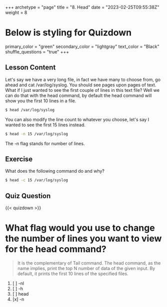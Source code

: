 +++
archetype = "page"
title = "8. Head"
date = "2023-02-25T09:55:38Z"
weight = 8
# Below is styling for Quizdown
primary_color = "green"
secondary_color = "lightgray"
text_color = "Black"
shuffle_questions = "true"
+++

## Lesson Content

Let's say we have a very long file, in fact we have many to choose from, go ahead and cat /var/log/syslog. You should see pages upon pages of text. What if I just wanted to see the first couple of lines in this text file? Well we can do that with the head command, by default the head command will show you the first 10 lines in a file.

```bash
$ head /var/log/syslog
```

You can also modify the line count to whatever you choose, let's say I wanted to see the first 15 lines instead. 

```bash
$ head -n 15 /var/log/syslog
```

The -n flag stands for number of lines. 

## Exercise

What does the following command do and why? 

```bash
$ head -c 15 /var/log/syslog
```

## Quiz Question

{{< quizdown >}}

# What flag would you use to change the number of lines you want to view for the head command?

> It is the complementary of Tail command. The head command, as the name implies, print the top N number of data of the given input. By default, it prints the first 10 lines of the specified files. 

1. [ ] -nl
2. [ ] -h
3. [ ] head
4. [x] -n